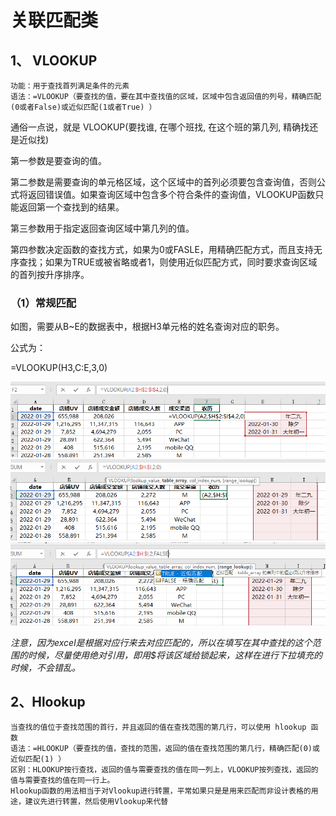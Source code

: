 # 关联匹配类

## 1、 VLOOKUP

```
功能：用于查找首列满足条件的元素
语法：=VLOOKUP（要查找的值，要在其中查找值的区域，区域中包含返回值的列号，精确匹配(0或者False)或近似匹配(1或者True) ）
```
通俗一点说，就是 VLOOKUP(要找谁, 在哪个班找, 在这个班的第几列, 精确找还是近似找)


第一参数是要查询的值。

第二参数是需要查询的单元格区域，这个区域中的首列必须要包含查询值，否则公式将返回错误值。如果查询区域中包含多个符合条件的查询值，VLOOKUP函数只能返回第一个查找到的结果。

第三参数用于指定返回查询区域中第几列的值。

第四参数决定函数的查找方式，如果为0或FASLE，用精确匹配方式，而且支持无序查找；如果为TRUE或被省略或者1，则使用近似匹配方式，同时要求查询区域的首列按升序排序。

### （1）常规匹配
如图，需要从B~E的数据表中，根据H3单元格的姓名查询对应的职务。

公式为：

=VLOOKUP(H3,C:E,3,0)




![Vlookup1](https://github.com/EringYL/my-document-library/blob/main/public_file/vlookup1.png)
![Vlookup2](https://github.com/EringYL/my-document-library/blob/main/public_file/vlookup2.png)
![Vlookup3](https://github.com/EringYL/my-document-library/blob/main/public_file/VLOOKUP3.png)

*注意，因为excel是根据对应行来去对应匹配的，所以在填写在其中查找的这个范围的时候，尽量使用绝对引用，即用$将该区域给锁起来，这样在进行下拉填充的时候，不会错乱。*















## 2、Hlookup



```
当查找的值位于查找范围的首行，并且返回的值在查找范围的第几行，可以使用 hlookup 函数
语法：=HLOOKUP（要查找的值，查找的范围，返回的值在查找范围的第几行，精确匹配(0)或近似匹配(1) ）
区别：HLOOKUP按行查找，返回的值与需要查找的值在同一列上，VLOOKUP按列查找，返回的值与需要查找的值在同一行上。
Hlookup函数的用法相当于对Vlookup进行转置，平常如果只是是用来匹配而非设计表格的用途，建议先进行转置，然后使用Vlookup来代替
```


